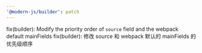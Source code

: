 ```yaml
---
'@modern-js/builder': patch
---
```


fix(builder): Modify the priority order of `source` field and the webpack default mainFields
fix(builder): 修改 source 和 webpack 默认的 mainFields 的优先级顺序
